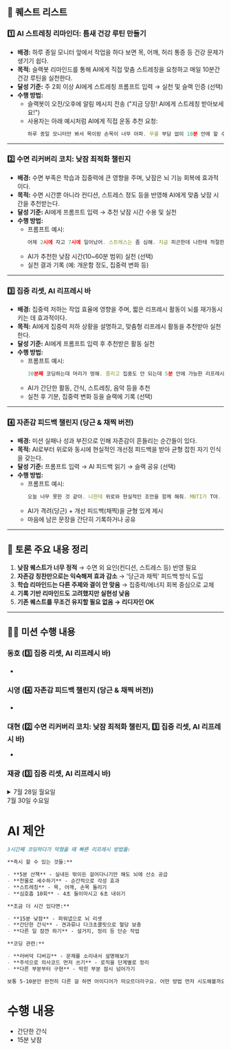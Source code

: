## 📄 퀘스트 리스트

### 1️⃣ AI 스트레칭 리마인더: 틈새 건강 루틴 만들기

- **배경:** 하루 종일 모니터 앞에서 작업을 하다 보면 목, 어깨, 허리 통증 등 건강 문제가 생기기 쉽다.
- **목적:** 슬랙봇 리마인드를 통해 AI에게 직접 맞춤 스트레칭을 요청하고 매일 10분간 건강 루틴을 실천한다.
- **달성 기준:** 주 2회 이상 AI에게 스트레칭 프롬프트 입력 → 실천 및 슬랙 인증 (선택)
- **수행 방법:**
  - 슬랙봇이 오전/오후에 알림 메시지 전송 ("지금 당장! AI에게 스트레칭 받아보세요!")
  - 사용자는 아래 예시처럼 AI에게 직접 운동 추천 요청:
    ```jsx
    하루 종일 모니터만 봐서 목이랑 손목이 너무 아파. 무릎 부담 없이 10분 안에 할 수 있는 스트레칭 알려줘. 영상도 함께 보내줘!
    ```

---

### 2️⃣ 수면 리커버리 코치: 낮잠 최적화 챌린지

- **배경:** 수면 부족은 학습과 집중력에 큰 영향을 주며, 낮잠은 뇌 기능 회복에 효과적이다.
- **목적:** 수면 시간뿐 아니라 컨디션, 스트레스 정도 등을 반영해 AI에게 맞춤 낮잠 시간을 추천받는다.
- **달성 기준:** AI에게 프롬프트 입력 → 추천 낮잠 시간 수용 및 실천
- **수행 방법:**
  - 프롬프트 예시:
    ```jsx
    어제 2시에 자고 7시에 일어났어. 스트레스는 좀 심해. 지금 피곤한데 나한테 적절한 낮잠 시간 알려줘 (10~60분 이내로 부탁해)
    ```
  - AI가 추천한 낮잠 시간(10~60분 범위) 실천 (선택)
  - 실천 결과 기록 (예: 개운함 정도, 집중력 변화 등)

---

### 3️⃣ 집중 리셋, AI 리프레시 바

- **배경:** 집중력 저하는 작업 효율에 영향을 주며, 짧은 리프레시 활동이 뇌를 재가동시키는 데 효과적이다.
- **목적:** AI에게 집중력 저하 상황을 설명하고, 맞춤형 리프레시 활동을 추천받아 실천한다.
- **달성 기준:** AI에게 프롬프트 입력 후 추천받은 활동 실천
- **수행 방법:**
  - 프롬프트 예시:
    ```jsx
    30분째 코딩하는데 머리가 멍해. 졸리고 집중도 안 되는데 5분 안에 가능한 리프레시 활동 추천해줘.
    ```
  - AI가 간단한 활동, 간식, 스트레칭, 음악 등을 추천
  - 실천 후 기분, 집중력 변화 등을 슬랙에 기록 (선택)

---

### 4️⃣ 자존감 피드백 챌린지 (당근 & 채찍 버전)

- **배경:** 미션 실패나 성과 부진으로 인해 자존감이 흔들리는 순간들이 있다.
- **목적:** AI로부터 위로와 동시에 현실적인 개선점 피드백을 받아 균형 잡힌 자기 인식을 갖는다.
- **달성 기준:** 프롬프트 입력 → AI 피드백 읽기 → 슬랙 공유 (선택)
- **수행 방법:**
  - 프롬프트 예시:
    ```jsx
    오늘 너무 못한 것 같아. 나한테 위로와 현실적인 조언을 함께 해줘. MBTI가 T야.
    ```
  - AI가 격려(당근) + 개선 피드백(채찍)을 균형 있게 제시
  - 마음에 남은 문장을 간단히 기록하거나 공유

---

## 💬 토론 주요 내용 정리

1. **낮잠 퀘스트가 너무 정적** → 수면 외 요인(컨디션, 스트레스 등) 반영 필요
2. **자존감 칭찬만으로는 익숙해져 효과 감소** → '당근과 채찍' 피드백 방식 도입
3. **학습 리마인드는 다른 주제와 결이 안 맞음** → 집중력/에너지 회복 중심으로 교체
4. **기록 기반 리마인드도 고려했지만 실현성 낮음**
5. **기존 퀘스트를 무조건 유지할 필요 없음 → 리디자인 OK**

---

## 💪🏻 미션 수행 내용

### 동호 (3️⃣ 집중 리셋, AI 리프레시 바)

-

### 시영 (4️⃣ 자존감 피드백 챌린지 (당근 & 채찍 버전))

-

### 대현 (2️⃣ 수면 리커버리 코치: 낮잠 최적화 챌린지, 3️⃣ 집중 리셋, AI 리프레시 바)

-

### 재광 (3️⃣ 집중 리셋, AI 리프레시 바)

<details>
<summary>7월 28일 월요일</summary>

# AI 제안

```markdown
4시간째 코딩하면서 막혔을 때 빠르게 머리를 리프레시할 수 있는 방법들:

**즉시 할 수 있는 것들:**

- **5분 산책** - 밖에 나가서 신선한 공기 마시기
- **스트레칭** - 목, 어깨, 손목을 풀어주기
- **찬물로 세수하거나 손 씻기** - 순환 개선
- **심호흡 3-5번** - 깊게 들이마시고 천천히 내쉬기

**10분 정도 투자할 수 있다면:**

- **다른 사람에게 설명해보기** - 러버덕 디버깅 효과
- **문제를 종이에 그림으로 그려보기** - 시각적 접근
- **완전히 다른 일 하기** - 음악 듣기, 간단한 운동 등

**코딩 접근 방식 바꾸기:**

- 복잡한 부분 일단 주석 처리하고 단순한 버전부터 구현
- 전체 문제를 더 작은 단위로 쪼개기
- 구글링할 키워드를 다르게 시도해보기

보통 잠깐 멀어졌다가 돌아오면 "아, 이거였구나!" 하는 순간이 올 거예요. 억지로 붙잡고 있지 말고 잠깐 놓아주는 게 도움이 됩니다.
```

# 수행 내용

- 5분 산책
- 스트레칭
</details>

<summary>7월 30일 수요일</summary>

# AI 제안

```markdown
3시간째 코딩하다가 막혔을 때 빠른 리프레시 방법들:

**즉시 할 수 있는 것들:**

- **5분 산책** - 실내든 밖이든 걸어다니기만 해도 뇌에 산소 공급
- **찬물로 세수하기** - 순간적으로 각성 효과
- **스트레칭** - 목, 어깨, 손목 돌리기
- **심호흡 10회** - 4초 들이마시고 6초 내쉬기

**조금 더 시간 있다면:**

- **15분 낮잠** - 파워냅으로 뇌 리셋
- **간단한 간식** - 견과류나 다크초콜릿으로 혈당 보충
- **다른 일 잠깐 하기** - 설거지, 정리 등 단순 작업

**코딩 관련:**

- **러버덕 디버깅** - 문제를 소리내서 설명해보기
- **주석으로 의사코드 먼저 쓰기** - 로직을 단계별로 정리
- **다른 부분부터 구현** - 막힌 부분 잠시 넘어가기

보통 5-10분만 완전히 다른 걸 하면 아이디어가 떠오르더라구요. 어떤 방법 먼저 시도해볼까요?
```

# 수행 내용

- 간단한 간식
- 15분 낮잠

</details>
